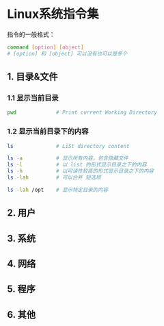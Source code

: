 # Linux系统指令集

指令的一般格式：

```bash
command [option] [object]
# [option] 和 [object] 可以没有也可以是多个
```

## 1. 目录&文件

### 1.1 显示当前目录

```bash
pwd             # Print current Working Directory
```

### 1.2 显示当前目录下的内容

```bash
ls              # LiSt directory content

ls -a           # 显示所有内容，包含隐藏文件
ls -l           # 以 list 的形式显示目录之下的内容
ls -h           # 以可读性较高的形式显示目录之下的内容
ls -lah         # 可以合并 短选项

ls -lah /opt    # 显示特定目录的内容
```

## 2. 用户



## 3. 系统



## 4. 网络



## 5. 程序



## 6. 其他

